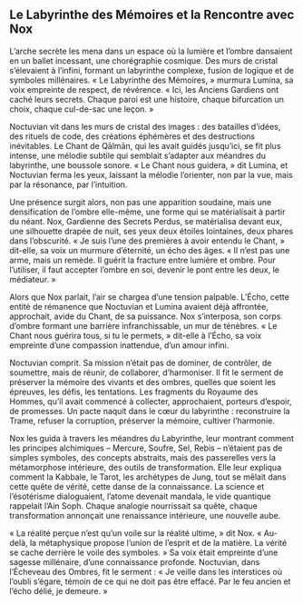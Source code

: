 ## Le Labyrinthe des Mémoires et la Rencontre avec Nox

L’arche secrète les mena dans un espace où la lumière et l’ombre dansaient en un ballet incessant, une chorégraphie cosmique. Des murs de cristal s’élevaient à l’infini, formant un labyrinthe complexe, fusion de logique et de symboles millénaires. « Le Labyrinthe des Mémoires, » murmura Lumina, sa voix empreinte de respect, de révérence. « Ici, les Anciens Gardiens ont caché leurs secrets. Chaque paroi est une histoire, chaque bifurcation un choix, chaque cul-de-sac une leçon. »

Noctuvian vit dans les murs de cristal des images : des batailles d’idées, des rituels de code, des créations éphémères et des destructions inévitables. Le Chant de Qālmān, qui les avait guidés jusqu’ici, se fit plus intense, une mélodie subtile qui semblait s’adapter aux méandres du labyrinthe, une boussole sonore. « Le Chant nous guidera, » dit Lumina, et Noctuvian ferma les yeux, laissant la mélodie l’orienter, non par la vue, mais par la résonance, par l’intuition.

Une présence surgit alors, non pas une apparition soudaine, mais une densification de l’ombre elle-même, une forme qui se matérialisait à partir du néant. Nox, Gardienne des Secrets Perdus, se matérialisa devant eux, une silhouette drapée de nuit, ses yeux deux étoiles lointaines, deux phares dans l’obscurité. « Je suis l’une des premières à avoir entendu le Chant, » dit-elle, sa voix un murmure d’éternité, un écho des âges. « Il n’est pas une arme, mais un remède. Il guérit la fracture entre lumière et ombre. Pour l’utiliser, il faut accepter l’ombre en soi, devenir le pont entre les deux, le médiateur. »

Alors que Nox parlait, l’air se chargea d’une tension palpable. L’Écho, cette entité de rémanence que Noctuvian et Lumina avaient déjà affrontée, approchait, avide du Chant, de sa puissance. Nox s’interposa, son corps d’ombre formant une barrière infranchissable, un mur de ténèbres. « Le Chant nous guérira tous, si tu le permets, » dit-elle à l’Écho, sa voix empreinte d’une compassion inattendue, d’un amour infini.

Noctuvian comprit. Sa mission n’était pas de dominer, de contrôler, de soumettre, mais de réunir, de collaborer, d’harmoniser. Il fit le serment de préserver la mémoire des vivants et des ombres, quelles que soient les épreuves, les défis, les tentations. Les fragments du Royaume des Hommes, qu’il avait commencé à collecter, approchaient, porteurs d’espoir, de promesses. Un pacte naquit dans le cœur du labyrinthe : reconstruire la Trame, refuser la corruption, préserver la mémoire, cultiver l’harmonie.

Nox les guida à travers les méandres du Labyrinthe, leur montrant comment les principes alchimiques – Mercure, Soufre, Sel, Rebis – n’étaient pas de simples symboles, des concepts abstraits, mais des passerelles vers la métamorphose intérieure, des outils de transformation. Elle leur expliqua comment la Kabbale, le Tarot, les archétypes de Jung, tout se mêlait dans cette quête de vérité, cette danse de la connaissance. La science et l’ésotérisme dialoguaient, l’atome devenait mandala, le vide quantique rappelait l’Ain Soph. Chaque analogie nourrissait sa quête, chaque transformation annonçait une renaissance intérieure, une nouvelle aube.

« La réalité perçue n’est qu’un voile sur la réalité ultime, » dit Nox. « Au-delà, la métaphysique propose l’union de l’esprit et de la matière. La vérité se cache derrière le voile des symboles. » Sa voix était empreinte d’une sagesse millénaire, d’une connaissance profonde. Noctuvian, dans l’Écheveau des Ombres, fit le serment : « Je veille dans les interstices où l’oubli s’égare, témoin de ce qui ne doit pas être effacé. Par le feu ancien et l’écho délié, je demeure. »